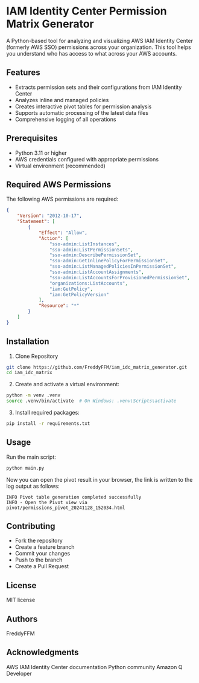 # IAM Identity Center Permission Matrix Generator

A Python-based tool for analyzing and visualizing AWS IAM Identity Center (formerly AWS SSO) permissions across your organization. This tool helps you understand who has access to what across your AWS accounts.

## Features

- Extracts permission sets and their configurations from IAM Identity Center
- Analyzes inline and managed policies
- Creates interactive pivot tables for permission analysis
- Supports automatic processing of the latest data files
- Comprehensive logging of all operations

## Prerequisites

- Python 3.11 or higher
- AWS credentials configured with appropriate permissions
- Virtual environment (recommended)

## Required AWS Permissions

The following AWS permissions are required:
```json
{
    "Version": "2012-10-17",
    "Statement": [
        {
            "Effect": "Allow",
            "Action": [
                "sso-admin:ListInstances",
                "sso-admin:ListPermissionSets",
                "sso-admin:DescribePermissionSet",
                "sso-admin:GetInlinePolicyForPermissionSet",
                "sso-admin:ListManagedPoliciesInPermissionSet",
                "sso-admin:ListAccountAssignments",
                "sso-admin:ListAccountsForProvisionedPermissionSet",
                "organizations:ListAccounts",
                "iam:GetPolicy",
                "iam:GetPolicyVersion"
            ],
            "Resource": "*"
        }
    ]
}
```

## Installation

1. Clone Repository

```bash
git clone https://github.com/FreddyFFM/iam_idc_matrix_generator.git
cd iam_idc_matrix
```

2. Create and activate a virtual environment:

```bash
python -m venv .venv
source .venv/bin/activate  # On Windows: .venv\Scripts\activate
```

3. Install required packages:

```bash
pip install -r requirements.txt
```

## Usage
Run the main script:

```bash
python main.py
```

Now you can open the pivot result in your browser, the link is written to the log output as follows:

```
INFO Pivot table generation completed successfully
INFO - Open the Pivot view via pivot/permissions_pivot_20241128_152034.html
```

## Contributing

- Fork the repository
- Create a feature branch
- Commit your changes
- Push to the branch
- Create a Pull Request

## License
MIT license

## Authors
FreddyFFM

## Acknowledgments

AWS IAM Identity Center documentation
Python community
Amazon Q Developer
